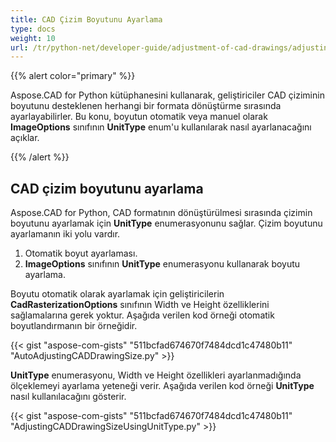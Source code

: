 ```yaml
---
title: CAD Çizim Boyutunu Ayarlama
type: docs
weight: 10
url: /tr/python-net/developer-guide/adjustment-of-cad-drawings/adjusting-cad-drawing-size/
---
```


{{% alert color="primary" %}}

Aspose.CAD for Python kütüphanesini kullanarak, geliştiriciler CAD çiziminin boyutunu desteklenen herhangi bir formata dönüştürme sırasında ayarlayabilirler. Bu konu, boyutun otomatik veya manuel olarak **ImageOptions** sınıfının **UnitType** enum'u kullanılarak nasıl ayarlanacağını açıklar.

{{% /alert %}}

## **CAD çizim boyutunu ayarlama**

Aspose.CAD for Python, CAD formatının dönüştürülmesi sırasında çizimin boyutunu ayarlamak için **UnitType** enumerasyonunu sağlar. Çizim boyutunu ayarlamanın iki yolu vardır.

1. Otomatik boyut ayarlaması.
1. **ImageOptions** sınıfının **UnitType** enumerasyonu kullanarak boyutu ayarlama.

Boyutu otomatik olarak ayarlamak için geliştiricilerin **CadRasterizationOptions** sınıfının Width ve Height özelliklerini sağlamalarına gerek yoktur. Aşağıda verilen kod örneği otomatik boyutlandırmanın bir örneğidir.

{{< gist "aspose-com-gists" "511bcfad674670f7484dcd1c47480b11" "AutoAdjustingCADDrawingSize.py" >}}

**UnitType** enumerasyonu, Width ve Height özellikleri ayarlanmadığında ölçeklemeyi ayarlama yeteneği verir. Aşağıda verilen kod örneği **UnitType** nasıl kullanılacağını gösterir.

{{< gist "aspose-com-gists" "511bcfad674670f7484dcd1c47480b11" "AdjustingCADDrawingSizeUsingUnitType.py" >}}
